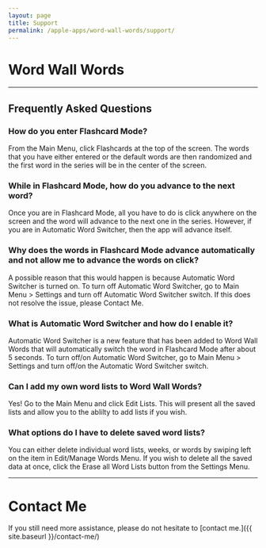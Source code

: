```yaml
---
layout: page
title: Support
permalink: /apple-apps/word-wall-words/support/
---
```


# Word Wall Words

-----------------

## Frequently Asked Questions

### How do you enter Flashcard Mode?

From the Main Menu, click Flashcards at the top of the screen. The words that you have either entered or the default words are then randomized and the first word in the series will be in the center of the screen.

### While in Flashcard Mode, how do you advance to the next word?

Once you are in Flashcard Mode, all you have to do is click anywhere on the screen and the word will advance to the next one in the series. However, if you are in Automatic Word Switcher, then the app will advance itself.

### Why does the words in Flashcard Mode advance automatically and not allow me to advance the words on click?

A possible reason that this would happen is because Automatic Word Switcher is turned on. To turn off Automatic Word Switcher, go to Main Menu > Settings and turn off Automatic Word Switcher switch. If this does not resolve the issue, please Contact Me.

### What is Automatic Word Switcher and how do I enable it?

Automatic Word Switcher is a new feature that has been added to Word Wall Words that will automatically switch the word in Flashcard Mode after about 5 seconds. To turn off/on Automatic Word Switcher, go to Main Menu > Settings and turn off/on the Automatic Word Switcher switch.

### Can I add my own word lists to Word Wall Words?

Yes! Go to the Main Menu and click Edit Lists. This will present all the saved lists and allow you to the ablilty to add lists if you wish.

### What options do I have to delete saved word lists?

You can either delete individual word lists, weeks, or words by swiping left on the item in Edit/Manage Words Menu. If you wish to delete all the saved data at once, click the Erase all Word Lists button from the Settings Menu.

-----------------

# Contact Me

If you still need more assistance, please do not hesitate to [contact me.]({{ site.baseurl }}/contact-me/)
